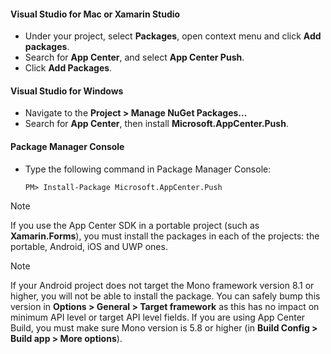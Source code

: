 #### Visual Studio for Mac or Xamarin Studio

* Under your project, select **Packages**, open context menu and click **Add packages**.
* Search for **App Center**, and select **App Center Push**.
* Click **Add Packages**.

#### Visual Studio for Windows

* Navigate to the **Project > Manage NuGet Packages...**
* Search for **App Center**, then install **Microsoft.AppCenter.Push**.

#### Package Manager Console

* Type the following command in Package Manager Console:

    `PM> Install-Package Microsoft.AppCenter.Push`

> [!NOTE]
> If you use the App Center SDK in a portable project (such as **Xamarin.Forms**), you must install the packages
> in each of the projects: the portable, Android, iOS and UWP ones.

> [!NOTE]
> If your Android project does not target the Mono framework version 8.1 or higher, you will not be able to install the package.
> You can safely bump this version in **Options > General > Target framework** as this has no impact on minimum API level or target API level fields.
> If you are using App Center Build, you must make sure Mono version is 5.8 or higher (in **Build Config > Build app > More options**).
